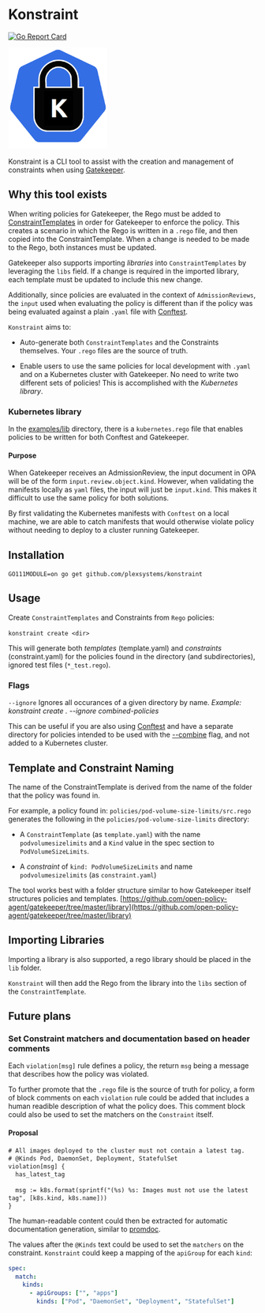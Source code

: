 # Konstraint

[![Go Report Card](https://goreportcard.com/badge/github.com/plexsystems/konstraint)](https://goreportcard.com/report/github.com/plexsystems/konstraint)

![logo](images/logo.png)

Konstraint is a CLI tool to assist with the creation and management of constraints when using [Gatekeeper](https://github.com/open-policy-agent/gatekeeper).

## Why this tool exists

When writing policies for Gatekeeper, the Rego must be added to [ConstraintTemplates](https://github.com/open-policy-agent/gatekeeper#constraint-templates) in order for Gatekeeper to enforce the policy. This creates a scenario in which the Rego is written in a `.rego` file, and then copied into the ConstraintTemplate. When a change is needed to be made to the Rego, both instances must be updated.

Gatekeeper also supports importing _libraries_ into `ConstraintTemplates` by leveraging the `libs` field. If a change is required in the imported library, each template must be updated to include this new change.

Additionally, since policies are evaluated in the context of `AdmissionReviews`, the `input` used when evaluating the policy is different than if the policy was being evaluated against a plain `.yaml` file with [Conftest](https://github.com/open-policy-agent/conftest).

`Konstraint` aims to:

- Auto-generate both `ConstraintTemplates` and the Constraints themselves. Your `.rego` files are the source of truth.

- Enable users to use the same policies for local development with `.yaml` and on a Kubernetes cluster with Gatekeeper. No need to write two different sets of policies! This is accomplished with the _Kubernetes library_.

### Kubernetes library

In the [examples/lib](examples/lib) directory, there is a `kubernetes.rego` file that enables policies to be written for both Conftest and Gatekeeper.

#### Purpose

When Gatekeeper receives an AdmissionReview, the input document in OPA will be of the form `input.review.object.kind`. However, when validating the manifests locally as `yaml` files, the input will just be `input.kind`. This makes it difficult to use the same policy for both solutions.

By first validating the Kubernetes manifests with `Conftest` on a local machine, we are able to catch manifests that would otherwise violate policy without needing to deploy to a cluster running Gatekeeper.

## Installation

```text
GO111MODULE=on go get github.com/plexsystems/konstraint
```

## Usage

Create `ConstraintTemplates` and Constraints from `Rego` policies:

`konstraint create <dir>`

This will generate both _templates_ (template.yaml) and _constraints_ (constraint.yaml) for the policies found in the directory (and subdirectories), ignored test files (`*_test.rego`).

### Flags

`--ignore` Ignores all occurances of a given directory by name.
_Example: konstraint create . --ignore combined-policies_

This can be useful if you are also using [Conftest](https://github.com/open-policy-agent/conftest) and have a separate directory for policies intended to be used with the [--combine](https://www.conftest.dev/options/#-combine) flag, and not added to a Kubernetes cluster.

## Template and Constraint Naming

The name of the ConstraintTemplate is derived from the name of the folder that the policy was found in.

For example, a policy found in: `policies/pod-volume-size-limits/src.rego` generates the following in the `policies/pod-volume-size-limits` directory:

- A `ConstraintTemplate` (as `template.yaml`) with the name `podvolumesizelimits` and a `Kind` value in the spec section to `PodVolumeSizeLimits`.

- A _constraint_ of `kind: PodVolumeSizeLimits` and name `podvolumesizelimits` (as `constraint.yaml`)

The tool works best with a folder structure similar to how Gatekeeper itself structures policies and templates. [https://github.com/open-policy-agent/gatekeeper/tree/master/library](https://github.com/open-policy-agent/gatekeeper/tree/master/library)

## Importing Libraries

Importing a library is also supported, a rego library should be placed in the `lib` folder.

`Konstraint` will then add the Rego from the library into the `libs` section of the `ConstraintTemplate`.

## Future plans

### Set Constraint matchers and documentation based on header comments

Each `violation[msg]` rule defines a policy, the return `msg` being a message that describes how the policy was violated.

To further promote that the `.rego` file is the source of truth for policy, a form of block comments on each `violation` rule could be added that includes a human readible description of what the policy does. This comment block could also be used to set the matchers on the `Constraint` itself.

#### Proposal

```rego
# All images deployed to the cluster must not contain a latest tag.
# @Kinds Pod, DaemonSet, Deployment, StatefulSet
violation[msg] {
  has_latest_tag

  msg := k8s.format(sprintf("(%s) %s: Images must not use the latest tag", [k8s.kind, k8s.name]))
}
```

The human-readable content could then be extracted for automatic documentation generation, similar to [promdoc](https://github.com/plexsystems/promdoc).

The values after the `@Kinds` text could be used to set the `matchers` on the constraint. `Konstraint` could keep a mapping of the `apiGroup` for each `kind`:

```yaml
spec:
  match:
    kinds:
      - apiGroups: ["", "apps"]
        kinds: ["Pod", "DaemonSet", "Deployment", "StatefulSet"]
```
